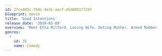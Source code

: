 ```yaml
---
id: 27ce485c-fb0c-4e3c-aacf-d5d6061f724f
blueprint: movie
title: 'Good Intentions'
release_date: '2010-03-09'
overview: 'Meet Etta Milford. Loving Wife. Doting Mother. Armed Robber. Etta''s husband constantly blows their money on make-shift inventions. When she decides to secretly take "investment" matters into her own hands - things quickly go awry! With their savings gone, her husband suspicious, and their children out of control, Etta concocts a scheme to get back their money and save her family.'
genres:
  -
    id: 35
    name: Comedy
---
```


